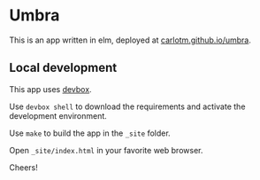 # Umbra

This is an app written in elm, deployed at [carlotm.github.io/umbra](https://carlotm.github.io/umbra/).

## Local development

This app uses [devbox](https://www.jetpack.io/devbox/).

Use `devbox shell` to download the requirements and activate the development environment.

Use `make` to build the app in the `_site` folder.

Open `_site/index.html` in your favorite web browser.

Cheers!

